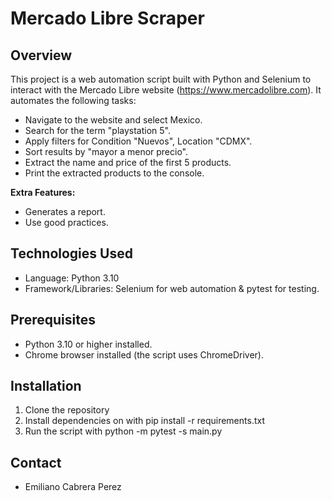 # Mercado Libre Scraper

## Overview

This project is a web automation script built with Python and Selenium to interact with the Mercado Libre website (https://www.mercadolibre.com). It automates the following tasks:

- Navigate to the website and select Mexico.
- Search for the term "playstation 5".
- Apply filters for Condition "Nuevos", Location "CDMX".
- Sort results by "mayor a menor precio".
- Extract the name and price of the first 5 products.
- Print the extracted products to the console.

**Extra Features:**
- Generates a report.
- Use good practices.

## Technologies Used

- Language: Python 3.10
- Framework/Libraries: Selenium for web automation & pytest for testing.

## Prerequisites

- Python 3.10 or higher installed.
- Chrome browser installed (the script uses ChromeDriver).

## Installation

1. Clone the repository
2. Install dependencies on with pip install -r requirements.txt
3. Run the script with python -m pytest -s  main.py

## Contact

- Emiliano Cabrera Perez